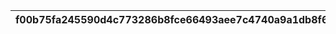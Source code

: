 |f00b75fa245590d4c773286b8fce66493aee7c4740a9a1db8f6c5bb2c4a4a9dd|009eb4ec3e759b0f2c0c593d65e122b954259bf571791dad745d340157aead40|25b1aa7b22b989fcaba94d1e64016acd1f9cbe7a684a1575cbcf08817fd22b76|bd32476564235889c6d7e194ea400c53e2d03c890817167fe1d585315c6a41df|cf2a116ca287cde8a53847e3edd069f9dcd62e3b3ff8e0b50d9ab53d64fc6bec|
| --- | --- | --- | --- | --- |